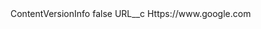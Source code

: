 <?xml version="1.0" encoding="UTF-8"?>
<CustomMetadata xmlns="http://soap.sforce.com/2006/04/metadata" xmlns:xsi="http://www.w3.org/2001/XMLSchema-instance" xmlns:xsd="http://www.w3.org/2001/XMLSchema">
    <label>ContentVersionInfo</label>
    <protected>false</protected>
    <values>
        <field>URL__c</field>
        <value xsi:type="xsd:string">Https://www.google.com</value>
    </values>
</CustomMetadata>
